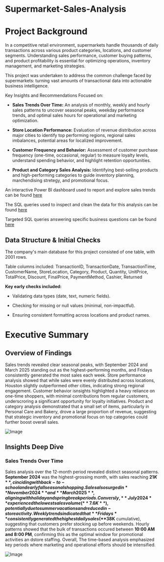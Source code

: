 # Supermarket-Sales-Analysis

# Project Background
In a competitive retail environment, supermarkets handle thousands of daily transactions across various product categories, locations, and customer segments. Understanding sales performance, customer buying patterns, and product profitability is essential for optimizing operations, inventory management, and marketing strategies.

This project was undertaken to address the common challenge faced by supermarkets: turning vast amounts of transactional data into actionable business intelligence. 

Key Insights and Recommendations Focused on:

- **Sales Trends Over Time:** An analysis of monthly, weekly and hourly sales patterns to uncover seasonal peaks, weekday performance trends, and optimal sales hours for operational and marketing optimization.

- **Store Location Performance:** Evaluation of revenue distribution across major cities to identify top performing regions, regional sales imbalances, potential areas for localized improvement.

- **Customer Frequency and Behavior:** Assessment of customer purchase frequency (one-time, occasional, regular) to measure loyalty levels, understand spending behavior, and highlight retention opportunities.

- **Product and Category Sales Analysis:** Identifying best-selling products and high-performing categories to guide inventory planning, marchendising stretegy, and promotional focus.


An interactive Power BI dashboard used to report and explore sales trends can be found [here](https://app.powerbi.com/links/HZlRLLXAl5?ctid=16d83ee6-254a-469d-a6cc-54e2ca2313e7&pbi_source=linkSh)

The SQL queries used to inspect and clean the data for this analysis can be found [here](https://github.com/Numb3rNinja/Quality-Assessment.git)

Targeted SQL queries answering specific business questions can be found [here](https://github.com/Numb3rNinja/Business-Questions.git
)



## Data Structure & Initial Checks
The company's main database for this project consisted of one table, with 2001 rows.

Table columns included: TransactionID, TransactionDate, TransactionTime, CustomerName, StoreLocation, Category, Product, Quantity, UnitPrice, TotalPrice, Discount, FinalPrice, PaymentMethod, Cashier, Returned

**Key early checks included:**

- Validating data types (date, text, numeric fields).

- Checking for missing or null values (minimal, non-impactful).

- Ensuring consistent formatting across locations and product names.


# Executive Summary

## Overview of Findings
Sales trends revealed clear seasonal peaks, with September 2024 and March 2025 standing out as the highest-performing months, and Fridays consistently generated the most sales each week. Store performance analysis showed that while sales were evenly distributed across locations, Houston slightly outperformed other cities, indicating strong regional engagement. Customer behavior isnsights highlighted a heavy reliance on one-time shoppers, with minimal contributions from regular customers, underscroring a significant opportunity for loyalty initiatives. Product and category analysis demonstrated that a small set of items, particularly in Personal Care and Bakery, drove a large proportion of revenue, suggesting that strategic inventory and promotional focus on top categories could further boost overall sales.

![Image](https://github.com/user-attachments/assets/d827453e-8898-49eb-a742-f557df3524d7)

## Insights Deep Dive

### Sales Trends Over Time
Sales analysis over the 12-month period revealed distinct seasonal patterns. **September 2024** was the highest-grossing month, with sales reaching **$21K**, cinciding with back-to-school and early fall seasonal shopping. Sales also surged in **November 2024** and **March 2025**, aligning with holiday and spring break periods. Conversly, **July 2024** experienced the lowest sales volume (**7.6K**), potentially due to summer vacations and reduced in-store activity.
Weekly trends indicated that **Fridays** consistently generated the highest daily sales (**$38K** cumulative), suggesting that customers prefer stocking up before weekends.
Hourly patterns showed that the bulk of transactions occured between **10:00 AM and 8:00 PM**, confirming this as the optimal window for promotional activities an dstore staffing. 
Overall, The time-based analysis emphasized key periods where marketing and operational efforts should be intensified.

![Image](https://github.com/user-attachments/assets/f7e9ba14-430a-4202-9184-3482080b5021)


                            



